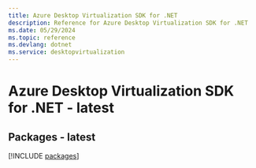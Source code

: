 ```yaml
---
title: Azure Desktop Virtualization SDK for .NET
description: Reference for Azure Desktop Virtualization SDK for .NET
ms.date: 05/29/2024
ms.topic: reference
ms.devlang: dotnet
ms.service: desktopvirtualization
---
```

# Azure Desktop Virtualization SDK for .NET - latest
## Packages - latest
[!INCLUDE [packages](desktop-virtualization-index.md)]